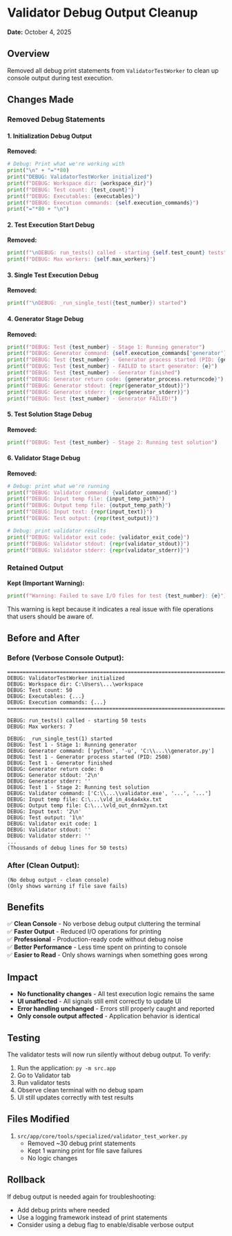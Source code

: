 # Validator Debug Output Cleanup

**Date:** October 4, 2025

## Overview
Removed all debug print statements from `ValidatorTestWorker` to clean up console output during test execution.

## Changes Made

### Removed Debug Statements

#### 1. Initialization Debug Output
**Removed:**
```python
# Debug: Print what we're working with
print("\n" + "="*80)
print("DEBUG: ValidatorTestWorker initialized")
print(f"DEBUG: Workspace dir: {workspace_dir}")
print(f"DEBUG: Test count: {test_count}")
print(f"DEBUG: Executables: {executables}")
print(f"DEBUG: Execution commands: {self.execution_commands}")
print("="*80 + "\n")
```

#### 2. Test Execution Start Debug
**Removed:**
```python
print(f"\nDEBUG: run_tests() called - starting {self.test_count} tests")
print(f"DEBUG: Max workers: {self.max_workers}")
```

#### 3. Single Test Execution Debug
**Removed:**
```python
print(f"\nDEBUG: _run_single_test({test_number}) started")
```

#### 4. Generator Stage Debug
**Removed:**
```python
print(f"DEBUG: Test {test_number} - Stage 1: Running generator")
print(f"DEBUG: Generator command: {self.execution_commands['generator']}")
print(f"DEBUG: Test {test_number} - Generator process started (PID: {generator_process.pid})")
print(f"DEBUG: Test {test_number} - FAILED to start generator: {e}")
print(f"DEBUG: Test {test_number} - Generator finished")
print(f"DEBUG: Generator return code: {generator_process.returncode}")
print(f"DEBUG: Generator stdout: {repr(generator_stdout)}")
print(f"DEBUG: Generator stderr: {repr(generator_stderr)}")
print(f"DEBUG: Test {test_number} - Generator FAILED!")
```

#### 5. Test Solution Stage Debug
**Removed:**
```python
print(f"DEBUG: Test {test_number} - Stage 2: Running test solution")
```

#### 6. Validator Stage Debug
**Removed:**
```python
# Debug: print what we're running
print(f"DEBUG: Validator command: {validator_command}")
print(f"DEBUG: Input temp file: {input_temp_path}")
print(f"DEBUG: Output temp file: {output_temp_path}")
print(f"DEBUG: Input text: {repr(input_text)}")
print(f"DEBUG: Test output: {repr(test_output)}")

# Debug: print validator results
print(f"DEBUG: Validator exit code: {validator_exit_code}")
print(f"DEBUG: Validator stdout: {repr(validator_stdout)}")
print(f"DEBUG: Validator stderr: {repr(validator_stderr)}")
```

### Retained Output

**Kept (Important Warning):**
```python
print(f"Warning: Failed to save I/O files for test {test_number}: {e}")
```
This warning is kept because it indicates a real issue with file operations that users should be aware of.

## Before and After

### Before (Verbose Console Output):
```
================================================================================
DEBUG: ValidatorTestWorker initialized
DEBUG: Workspace dir: C:\Users\...\workspace
DEBUG: Test count: 50
DEBUG: Executables: {...}
DEBUG: Execution commands: {...}
================================================================================

DEBUG: run_tests() called - starting 50 tests
DEBUG: Max workers: 7

DEBUG: _run_single_test(1) started
DEBUG: Test 1 - Stage 1: Running generator
DEBUG: Generator command: ['python', '-u', 'C:\\...\\generator.py']
DEBUG: Test 1 - Generator process started (PID: 2508)
DEBUG: Test 1 - Generator finished
DEBUG: Generator return code: 0
DEBUG: Generator stdout: '2\n'
DEBUG: Generator stderr: ''
DEBUG: Test 1 - Stage 2: Running test solution
DEBUG: Validator command: ['C:\\...\\validator.exe', '...', '...']
DEBUG: Input temp file: C:\...\vld_in_4s4a4xkx.txt
DEBUG: Output temp file: C:\...\vld_out_dnrm2yxn.txt
DEBUG: Input text: '2\n'
DEBUG: Test output: '1\n'
DEBUG: Validator exit code: 1
DEBUG: Validator stdout: ''
DEBUG: Validator stderr: ''
...
(Thousands of debug lines for 50 tests)
```

### After (Clean Output):
```
(No debug output - clean console)
(Only shows warning if file save fails)
```

## Benefits

✅ **Clean Console** - No verbose debug output cluttering the terminal  
✅ **Faster Output** - Reduced I/O operations for printing  
✅ **Professional** - Production-ready code without debug noise  
✅ **Better Performance** - Less time spent on printing to console  
✅ **Easier to Read** - Only shows warnings when something goes wrong  

## Impact

- **No functionality changes** - All test execution logic remains the same
- **UI unaffected** - All signals still emit correctly to update UI
- **Error handling unchanged** - Errors still properly caught and reported
- **Only console output affected** - Application behavior is identical

## Testing

The validator tests will now run silently without debug output. To verify:
1. Run the application: `py -m src.app`
2. Go to Validator tab
3. Run validator tests
4. Observe clean terminal with no debug spam
5. UI still updates correctly with test results

## Files Modified

1. `src/app/core/tools/specialized/validator_test_worker.py`
   - Removed ~30 debug print statements
   - Kept 1 warning print for file save failures
   - No logic changes

## Rollback

If debug output is needed again for troubleshooting:
- Add debug prints where needed
- Use a logging framework instead of print statements
- Consider using a debug flag to enable/disable verbose output
